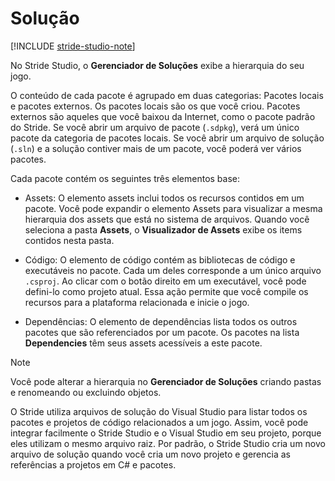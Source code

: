 # Solução

[!INCLUDE [stride-studio-note](../../includes/under-construction-note.md)]

No Stride Studio, o **Gerenciador de Soluções** exibe a hierarquia do seu jogo.

O conteúdo de cada pacote é agrupado em duas categorias: Pacotes locais e pacotes externos. Os pacotes locais são os que você criou. Pacotes externos são aqueles que você baixou da Internet, como o pacote padrão do Stride. Se você abrir um arquivo de pacote (```.sdpkg```), verá um único pacote da categoria de pacotes locais. Se você abrir um arquivo de solução (```.sln```) e a solução contiver mais de um pacote, você poderá ver vários pacotes.

Cada pacote contém os seguintes três elementos base:

* Assets: O elemento assets inclui todos os recursos contidos em um pacote. Você pode expandir o elemento Assets para visualizar a mesma hierarquia dos assets que está no sistema de arquivos. Quando você seleciona a pasta **Assets**, o **Visualizador de Assets** exibe os items contidos nesta pasta.

* Código: O elemento de código contém as bibliotecas de código e executáveis no pacote. Cada um deles corresponde a um único arquivo ```.csproj```. Ao clicar com o botão direito em um executável, você pode defini-lo como projeto atual. Essa ação permite que você compile os recursos para a plataforma relacionada e inicie o jogo.

* Dependências: O elemento de dependências lista todos os outros pacotes que são referenciados por um pacote. Os pacotes na lista **Dependencies** têm seus assets acessíveis a este pacote.

> [!Note]
> Você pode alterar a hierarquia no **Gerenciador de Soluções** criando pastas e renomeando ou excluindo objetos.

O Stride utiliza arquivos de solução do Visual Studio para listar todos os pacotes e projetos de código relacionados a um jogo. Assim, você pode integrar facilmente o Stride Studio e o Visual Studio em seu projeto, porque eles utilizam o mesmo arquivo raiz. Por padrão, o Stride Studio cria um novo arquivo de solução quando você cria um novo projeto e gerencia as referências a projetos em C# e pacotes.